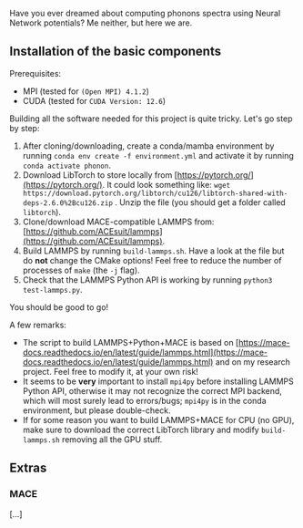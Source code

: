 Have you ever dreamed about computing phonons spectra using Neural Network potentials? Me neither, but here we are.

## Installation of the basic components

Prerequisites:
- MPI (tested for `(Open MPI) 4.1.2`)
- CUDA (tested for `CUDA Version: 12.6`)

Building all the software needed for this project is quite tricky. Let's go step by step:

1. After cloning/downloading, create a conda/mamba environment by running `conda env create -f environment.yml` and activate it by running `conda activate phonon`.
2. Download LibTorch to store locally from [https://pytorch.org/](https://pytorch.org/). It could look something like: `wget https://download.pytorch.org/libtorch/cu126/libtorch-shared-with-deps-2.6.0%2Bcu126.zip` . Unzip the file (you should get a folder called `libtorch`).
3. Clone/download MACE-compatible LAMMPS from: [https://github.com/ACEsuit/lammps](https://github.com/ACEsuit/lammps).
4. Build LAMMPS by running `build-lammps.sh`. Have a look at the file but do **not** change the CMake options! Feel free to reduce the number of processes of `make` (the `-j` flag).
5. Check that the LAMMPS Python API is working by running `python3 test-lammps.py`.

You should be good to go!

A few remarks:
- The script to build LAMMPS+Python+MACE is based on [https://mace-docs.readthedocs.io/en/latest/guide/lammps.html](https://mace-docs.readthedocs.io/en/latest/guide/lammps.html) and on my research project. Feel free to modify it, at your own risk!
- It seems to be **very** important to install `mpi4py` before installing LAMMPS Python API, otherwise it may not recognize the correct MPI backend, which will most surely lead to errors/bugs; `mpi4py` is in the conda environment, but please double-check.
- If for some reason you want to build LAMMPS+MACE for CPU (no GPU), make sure to download the correct LibTorch library and modify `build-lammps.sh` removing all the GPU stuff.

## Extras

### MACE

[...]
